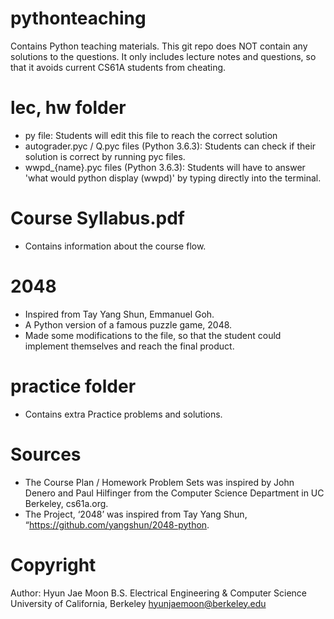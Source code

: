 # pythonteaching
Contains Python teaching materials.
This git repo does NOT contain any solutions to the questions. It only includes lecture notes and questions, so that it avoids current CS61A students from cheating.

# lec, hw folder
- py file: Students will edit this file to reach the correct solution 
- autograder.pyc / Q<number>.pyc files (Python 3.6.3): Students can check if their solution is correct by running pyc files. 
- wwpd_{name}.pyc files (Python 3.6.3): Students will have to answer 'what would python display (wwpd)' by typing directly into the terminal.
  
# Course Syllabus.pdf
- Contains information about the course flow.

# 2048
- Inspired from Tay Yang Shun, Emmanuel Goh.
- A Python version of a famous puzzle game, 2048.
- Made some modifications to the file, so that the student could implement themselves and reach the final product.

# practice folder
- Contains extra Practice problems and solutions.

# Sources
- The Course Plan / Homework Problem Sets was inspired by John Denero and Paul Hilfinger from the Computer Science Department in UC Berkeley, cs61a.org.
- The Project, ‘2048’ was inspired from Tay Yang Shun, “https://github.com/yangshun/2048-python.

# Copyright
Author: Hyun Jae Moon
B.S. Electrical Engineering & Computer Science
University of California, Berkeley
hyunjaemoon@berkeley.edu
